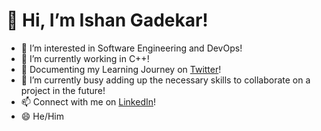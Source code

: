 # 👋 Hi, I’m Ishan Gadekar!
- 👀 I’m interested in Software Engineering and DevOps!
- 🌱 I’m currently working in C++!
- 🐤 Documenting my Learning Journey on [Twitter](https://twitter.com/ishxn69)!
- 💞️ I’m currently busy adding up the necessary skills to collaborate on a project in the future!
- 📫 Connect with me on [LinkedIn](https://www.linkedin.com/in/ishangadekar/)!
- 😄 He/Him 

<!---
aquatic0s/aquatic0s is a ✨ special ✨ repository because its `README.md` (this file) appears on your GitHub profile.
You can click the Preview link to take a look at your changes.
--->

